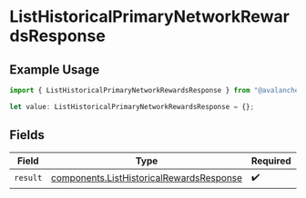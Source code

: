 # ListHistoricalPrimaryNetworkRewardsResponse

## Example Usage

```typescript
import { ListHistoricalPrimaryNetworkRewardsResponse } from "@avalanche-sdk/sdk/models/operations";

let value: ListHistoricalPrimaryNetworkRewardsResponse = {};
```

## Fields

| Field                                                                                                | Type                                                                                                 | Required                                                                                             | Description                                                                                          |
| ---------------------------------------------------------------------------------------------------- | ---------------------------------------------------------------------------------------------------- | ---------------------------------------------------------------------------------------------------- | ---------------------------------------------------------------------------------------------------- |
| `result`                                                                                             | [components.ListHistoricalRewardsResponse](../../models/components/listhistoricalrewardsresponse.md) | :heavy_check_mark:                                                                                   | N/A                                                                                                  |